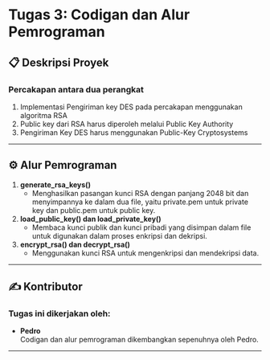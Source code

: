 
# Tugas 3: Codigan dan Alur Pemrograman

## 📋 Deskripsi Proyek
### Percakapan antara dua perangkat
1. Implementasi Pengiriman key DES pada percakapan menggunakan algoritma RSA
2. Public key dari RSA harus diperoleh melalui Public Key Authority
3. Pengiriman Key DES harus menggunakan Public-Key Cryptosystems

---

## ⚙️ Alur Pemrograman
1. **generate_rsa_keys()**
   - Menghasilkan pasangan kunci RSA dengan panjang 2048 bit dan menyimpannya ke dalam dua file, yaitu private.pem untuk private key dan public.pem untuk public key.
2. **load_public_key() dan load_private_key()**
   - Membaca kunci publik dan kunci pribadi yang disimpan dalam file untuk digunakan dalam proses enkripsi dan dekripsi.
3. **encrypt_rsa() dan decrypt_rsa()**
   - Menggunakan kunci RSA untuk mengenkripsi dan mendekripsi data.


---


## ✍️ Kontributor
### Tugas ini dikerjakan oleh:
- **Pedro**  
  Codigan dan alur pemrograman dikembangkan sepenuhnya oleh Pedro. 

---


